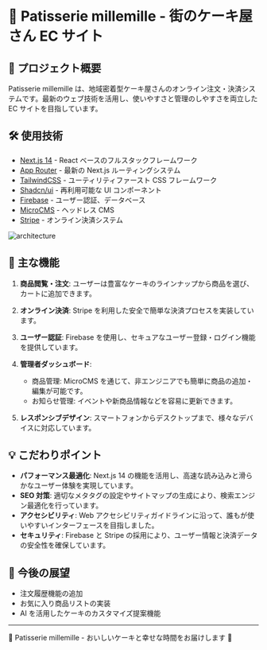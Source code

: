 # 🍰 Patisserie millemille - 街のケーキ屋さん EC サイト

## 📝 プロジェクト概要

Patisserie millemille は、地域密着型ケーキ屋さんのオンライン注文・決済システムです。最新のウェブ技術を活用し、使いやすさと管理のしやすさを両立した EC サイトを目指しています。

## 🛠 使用技術

- [Next.js 14](https://nextjs.org/) - React ベースのフルスタックフレームワーク
- [App Router](https://nextjs.org/docs/app) - 最新の Next.js ルーティングシステム
- [TailwindCSS](https://tailwindcss.com/) - ユーティリティファースト CSS フレームワーク
- [Shadcn/ui](https://ui.shadcn.com/) - 再利用可能な UI コンポーネント
- [Firebase](https://firebase.google.com/) - ユーザー認証、データベース
- [MicroCMS](https://microcms.io/) - ヘッドレス CMS
- [Stripe](https://stripe.com/) - オンライン決済システム

![architecture](https://github.com/user-attachments/assets/abb361af-705f-4f99-aaf9-676d1742c472)


## 🌟 主な機能

1. **商品閲覧・注文**: ユーザーは豊富なケーキのラインナップから商品を選び、カートに追加できます。

2. **オンライン決済**: Stripe を利用した安全で簡単な決済プロセスを実装しています。

3. **ユーザー認証**: Firebase を使用し、セキュアなユーザー登録・ログイン機能を提供しています。

4. **管理者ダッシュボード**:

   - 商品管理: MicroCMS を通じて、非エンジニアでも簡単に商品の追加・編集が可能です。
   - お知らせ管理: イベントや新商品情報などを容易に更新できます。

5. **レスポンシブデザイン**: スマートフォンからデスクトップまで、様々なデバイスに対応しています。

## 💡 こだわりポイント

- **パフォーマンス最適化**: Next.js 14 の機能を活用し、高速な読み込みと滑らかなユーザー体験を実現しています。
- **SEO 対策**: 適切なメタタグの設定やサイトマップの生成により、検索エンジン最適化を行っています。
- **アクセシビリティ**: Web アクセシビリティガイドラインに沿って、誰もが使いやすいインターフェースを目指しました。
- **セキュリティ**: Firebase と Stripe の採用により、ユーザー情報と決済データの安全性を確保しています。

## 🚀 今後の展望

- 注文履歴機能の追加
- お気に入り商品リストの実装
- AI を活用したケーキのカスタマイズ提案機能

---

🍰 Patisserie millemille - おいしいケーキと幸せな時間をお届けします 🍰
